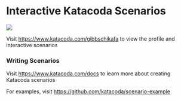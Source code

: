 # Interactive Katacoda Scenarios

[![](http://shields.katacoda.com/katacoda/gibbschikafa/count.svg)](https://www.katacoda.com/gibbschikafa "Get your profile on Katacoda.com")

Visit https://www.katacoda.com/gibbschikafa to view the profile and interactive scenarios

### Writing Scenarios
Visit https://www.katacoda.com/docs to learn more about creating Katacoda scenarios

For examples, visit https://github.com/katacoda/scenario-example
